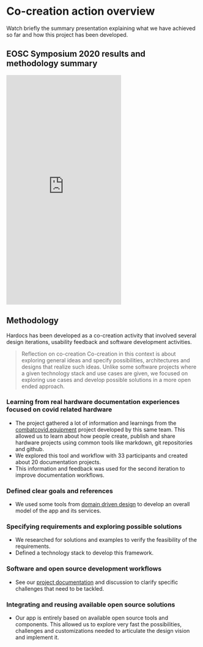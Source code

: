 # Co-creation action overview
Watch briefly the summary presentation explaining what we have achieved so far and how this project has been developed.
## EOSC Symposium 2020 results and methodology summary
<iframe class="w-full my-4 rounded-md shadow-lg" height="600px" src="https://www.youtube.com/embed/Vav8UJFqJGY?start=1650" frameborder="0" allow="accelerometer; autoplay; clipboard-write; encrypted-media; gyroscope; picture-in-picture" allowfullscreen></iframe>

## Methodology
Hardocs has been developed as a co-creation activity that involved several design iterations, usability feedback and software development activities. 

> Reflection on co-creation
> Co-creation in this context is about exploring general ideas and specify possibilities, architectures and designs that realize such ideas. Unlike some software projects where a given technology stack and use cases are given, we focused on exploring use cases and develop possible solutions in a more open ended approach.

### Learning from real hardware documentation experiences focused on covid related hardware
- The project gathered a lot of information and learnings from the [combatcovid.equipment](https://combatcovid.equipment/) project developed by this same team. This allowed us to learn about how people create, publish and share hardware projects using common tools like markdown, git repositories and github.
- We explored this tool and workflow with 33 participants and created about 20 documentation projects.
- This information and feedback was used for the second iteration to improve documentation workflows.

### Defined clear goals and references
- We used some tools from [domain driven design](https://www.dddcommunity.org/learning-ddd/what_is_ddd/#:~:text=Domain%2Ddriven%20design%20(DDD),complex%20designs%20on%20a%20model) to develop an overall model of the app and its services.

### Specifying requirements and exploring possible solutions
- We researched for solutions and examples to verify the feasibility of the requirements.
- Defined a technology stack to develop this framework. 

### Software and open source development workflows
- See our [project documentation](https://github.com/Hardocs/desktop-app/projects/2) and discussion to clarify specific challenges that need to be tackled.

### Integrating and reusing available open source solutions
- Our app is entirely based on available open source tools and components. This allowed us to explore very fast the possibilities, challenges and customizations needed to articulate the design vision and implement it.
